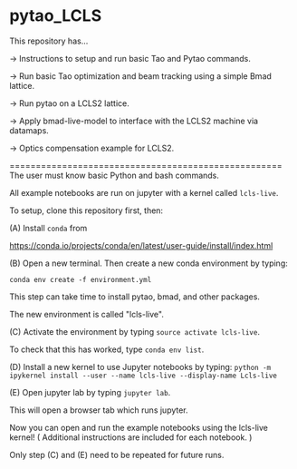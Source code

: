 # pytao_LCLS
This repository has...

$\rightarrow$ Instructions to setup and run basic Tao and Pytao commands.

$\rightarrow$ Run basic Tao optimization and beam tracking using a simple Bmad lattice.

$\rightarrow$ Run pytao on a LCLS2 lattice.

$\rightarrow$ Apply bmad-live-model to interface with the LCLS2 machine via datamaps.

$\rightarrow$ Optics compensation example for LCLS2.

====================================================
The user must know basic Python and bash commands.

All example notebooks are run on jupyter with a kernel called `lcls-live`.

To setup, clone this repository first, then:

(A) Install `conda` from 

https://conda.io/projects/conda/en/latest/user-guide/install/index.html

(B) Open a new terminal. Then create a new conda environment by typing: 

`conda env create -f environment.yml`

This step can take time to install pytao, bmad, and other packages.

The new environment is called "lcls-live". 

(C) Activate the environment by typing `source activate lcls-live`.

To check that this has worked, type `conda env list`.

(D) Install a new kernel to use Jupyter notebooks by typing:
`python -m ipykernel install --user --name lcls-live --display-name Lcls-live`

(E) Open jupyter lab by typing `jupyter lab`.

This will open a browser tab which runs jupyter. 

Now you can open and run the example notebooks using the lcls-live kernel!
( Additional instructions are included for each notebook. )

Only step (C) and (E) need to be repeated for future runs.

